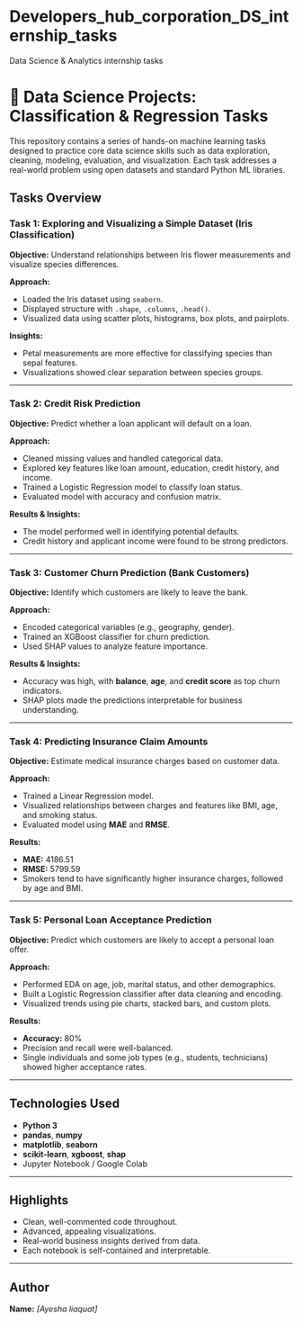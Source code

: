 # Developers_hub_corporation_DS_internship_tasks
Data Science &amp; Analytics internship tasks
# 🧠 Data Science Projects: Classification & Regression Tasks

This repository contains a series of hands-on machine learning tasks designed to practice core data science skills such as data exploration, cleaning, modeling, evaluation, and visualization. Each task addresses a real-world problem using open datasets and standard Python ML libraries.


## Tasks Overview

### Task 1: Exploring and Visualizing a Simple Dataset (Iris Classification)

**Objective:** Understand relationships between Iris flower measurements and visualize species differences.

**Approach:**
- Loaded the Iris dataset using `seaborn`.
- Displayed structure with `.shape`, `.columns`, `.head()`.
- Visualized data using scatter plots, histograms, box plots, and pairplots.

**Insights:**
- Petal measurements are more effective for classifying species than sepal features.
- Visualizations showed clear separation between species groups.

---

### Task 2: Credit Risk Prediction

**Objective:** Predict whether a loan applicant will default on a loan.

**Approach:**
- Cleaned missing values and handled categorical data.
- Explored key features like loan amount, education, credit history, and income.
- Trained a Logistic Regression model to classify loan status.
- Evaluated model with accuracy and confusion matrix.

**Results & Insights:**
- The model performed well in identifying potential defaults.
- Credit history and applicant income were found to be strong predictors.

---

###  Task 3: Customer Churn Prediction (Bank Customers)

**Objective:** Identify which customers are likely to leave the bank.

**Approach:**
- Encoded categorical variables (e.g., geography, gender).
- Trained an XGBoost classifier for churn prediction.
- Used SHAP values to analyze feature importance.

**Results & Insights:**
- Accuracy was high, with **balance**, **age**, and **credit score** as top churn indicators.
- SHAP plots made the predictions interpretable for business understanding.

---

###  Task 4: Predicting Insurance Claim Amounts

**Objective:** Estimate medical insurance charges based on customer data.

**Approach:**
- Trained a Linear Regression model.
- Visualized relationships between charges and features like BMI, age, and smoking status.
- Evaluated model using **MAE** and **RMSE**.

**Results:**
- **MAE:** 4186.51  
- **RMSE:** 5799.59  
- Smokers tend to have significantly higher insurance charges, followed by age and BMI.

---

###  Task 5: Personal Loan Acceptance Prediction

**Objective:** Predict which customers are likely to accept a personal loan offer.

**Approach:**
- Performed EDA on age, job, marital status, and other demographics.
- Built a Logistic Regression classifier after data cleaning and encoding.
- Visualized trends using pie charts, stacked bars, and custom plots.

**Results:**
- **Accuracy:** 80%  
- Precision and recall were well-balanced.
- Single individuals and some job types (e.g., students, technicians) showed higher acceptance rates.

---

##  Technologies Used

- **Python 3**
- **pandas**, **numpy**
- **matplotlib**, **seaborn**
- **scikit-learn**, **xgboost**, **shap**
- Jupyter Notebook / Google Colab

---

## Highlights

- Clean, well-commented code throughout.
- Advanced, appealing visualizations.
- Real-world business insights derived from data.
- Each notebook is self-contained and interpretable.

---

##  Author
**Name:** *[Ayesha liaquat]*  




